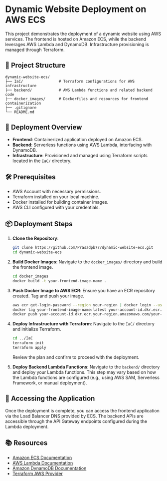 
# Dynamic Website Deployment on AWS ECS

This project demonstrates the deployment of a dynamic website using AWS services. The frontend is hosted on Amazon ECS, while the backend leverages AWS Lambda and DynamoDB. Infrastructure provisioning is managed through Terraform.

## 📁 Project Structure

```
dynamic-website-ecs/
├── IaC/                # Terraform configurations for AWS infrastructure
├── backend/            # AWS Lambda functions and related backend code
├── docker_images/      # Dockerfiles and resources for frontend containerization
├── .gitignore
└── README.md
```

## 🚀 Deployment Overview

- **Frontend**: Containerized application deployed on Amazon ECS.
- **Backend**: Serverless functions using AWS Lambda, interfacing with DynamoDB.
- **Infrastructure**: Provisioned and managed using Terraform scripts located in the `IaC/` directory.

## 🛠️ Prerequisites

- AWS Account with necessary permissions.
- Terraform installed on your local machine.
- Docker installed for building container images.
- AWS CLI configured with your credentials.

## 📦 Deployment Steps

1. **Clone the Repository**:
   ```bash
   git clone https://github.com/Prasadpb77/dynamic-website-ecs.git
   cd dynamic-website-ecs
   ```

2. **Build Docker Images**:
   Navigate to the `docker_images/` directory and build the frontend image.
   ```bash
   cd docker_images
   docker build -t your-frontend-image-name .
   ```

3. **Push Docker Image to AWS ECR**:
   Ensure you have an ECR repository created. Tag and push your image.
   ```bash
   aws ecr get-login-password --region your-region | docker login --username AWS --password-stdin your-account-id.dkr.ecr.your-region.amazonaws.com
   docker tag your-frontend-image-name:latest your-account-id.dkr.ecr.your-region.amazonaws.com/your-ecr-repo-name:latest
   docker push your-account-id.dkr.ecr.your-region.amazonaws.com/your-ecr-repo-name:latest
   ```

4. **Deploy Infrastructure with Terraform**:
   Navigate to the `IaC/` directory and initialize Terraform.
   ```bash
   cd ../IaC
   terraform init
   terraform apply
   ```
   Review the plan and confirm to proceed with the deployment.

5. **Deploy Backend Lambda Functions**:
   Navigate to the `backend/` directory and deploy your Lambda functions.
   This step may vary based on how the Lambda functions are configured (e.g., using AWS SAM, Serverless Framework, or manual deployment).

## 🔗 Accessing the Application

Once the deployment is complete, you can access the frontend application via the Load Balancer DNS provided by ECS. The backend APIs are accessible through the API Gateway endpoints configured during the Lambda deployment.

## 📚 Resources

- [Amazon ECS Documentation](https://docs.aws.amazon.com/ecs/)
- [AWS Lambda Documentation](https://docs.aws.amazon.com/lambda/)
- [Amazon DynamoDB Documentation](https://docs.aws.amazon.com/dynamodb/)
- [Terraform AWS Provider](https://registry.terraform.io/providers/hashicorp/aws/latest/docs)
